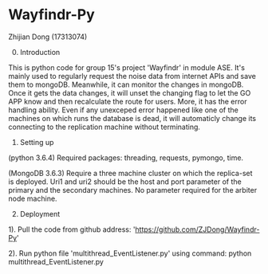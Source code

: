 # Wayfindr-Py

Zhijian Dong (17313074)

0. Introduction

This is python code for group 15's project 'Wayfindr' in module ASE. It's mainly used to regularly request the noise data from internet APIs and save them to mongoDB. Meanwhile, it can monitor the changes in mongoDB. Once it gets the data changes, it will unset the changing flag to let the GO APP know and then recalculate the route for users. More, it has the error handling ability. Even if any unexceped error happened like one of the machines on which runs the database is dead, it will automaticly change its connecting to the replication machine without terminating.

1. Setting up

(python 3.6.4) Required packages: threading, requests, pymongo, time.

(MongoDB 3.6.3) Require a three machine cluster on which the replica-set is deployed. Uri1 and uri2 should be the host and port parameter of the primary and the secondary machines. No parameter required for the arbiter node machine.

2. Deployment

1). Pull the code from github address: 'https://github.com/ZJDong/Wayfindr-Py'

2). Run python file 'multithread_EventListener.py' using command: python multithread_EventListener.py